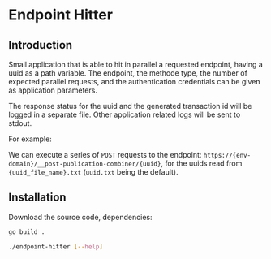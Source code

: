 # Endpoint Hitter

## Introduction

Small application that is able to hit in parallel a requested endpoint, having a uuid as a path variable.
The endpoint, the methode type, the number of expected parallel requests, and the authentication credentials can be given as application parameters.

The response status for the uuid and the generated transaction id will be logged in a separate file.
Other application related logs will be sent to stdout.

For example:

We can execute a series of `POST` requests to the endpoint: `https://{env-domain}/__post-publication-combiner/{uuid}`, for the uuids read from `{uuid_file_name}.txt` (`uuid.txt` being the default).

## Installation

Download the source code, dependencies:

```sh
go build .

./endpoint-hitter [--help]
```
